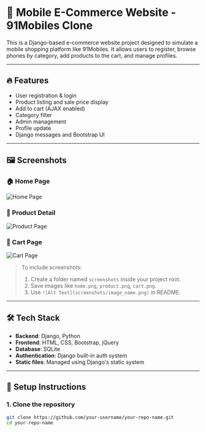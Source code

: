 # 📱 Mobile E-Commerce Website - 91Mobiles Clone

This is a Django-based e-commerce website project designed to simulate a mobile shopping platform like 91Mobiles. It allows users to register, browse phones by category, add products to the cart, and manage profiles.

---

## 🔥 Features

- User registration & login
- Product listing and sale price display
- Add to cart (AJAX enabled)
- Category filter
- Admin management
- Profile update
- Django messages and Bootstrap UI

---

## 🖼️ Screenshots

### 🏠 Home Page
![Home Page](screenshots/home.png)

### 📱 Product Detail
![Product Page](screenshots/product.png)

### 🛒 Cart Page
![Cart Page](screenshots/cart.png)

> To include screenshots:
> 1. Create a folder named `screenshots` inside your project root.
> 2. Save images like `home.png`, `product.png`, `cart.png`.
> 3. Use `![Alt Text](screenshots/image_name.png)` in README.

---

## 🛠️ Tech Stack

- **Backend**: Django, Python
- **Frontend**: HTML, CSS, Bootstrap, jQuery
- **Database**: SQLite
- **Authentication**: Django built-in auth system
- **Static files**: Managed using Django's static system

---

## 🚀 Setup Instructions

### 1. Clone the repository

```bash
git clone https://github.com/your-username/your-repo-name.git
cd your-repo-name
